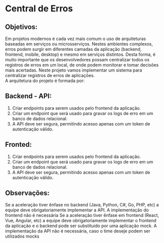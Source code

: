 # Central de Erros
## Objetivos:
Em projetos modernos é cada vez mais comum o uso de arquiteturas baseadas em serviços ou microsserviços. Nestes ambientes complexos, erros podem surgir em diferentes camadas da aplicação (backend, frontend, mobile, desktop) e mesmo em serviços distintos. Desta forma, é muito importante que os desenvolvedores possam centralizar todos os registros de erros em um local, de onde podem monitorar e tomar decisões mais acertadas. Neste projeto vamos implementar um sistema para centralizar registros de erros de aplicações.<br>
A arquitetura do projeto é formada por:
## Backend - API:
1. Criar endpoints para serem usados pelo frontend da aplicação.
2. Criar um endpoint que será usado para gravar os logs de erro em um banco de dados relacional.
3. A API deve ser segura, permitindo acesso apenas com um token de autenticação válido.
## Fronted:
1. Criar endpoints para serem usados pelo frontend da aplicação.
2. Criar um endpoint que será usado para gravar os logs de erro em um banco de dados relacional.
3. A API deve ser segura, permitindo acesso apenas com um token de autenticação válido.
## Observações:
Se a aceleração tiver ênfase no backend (Java, Python, C#, Go, PHP, etc) a equipe deve obrigatoriamente implementar a API. A implementação do frontend não é necessária
Se a aceleração tiver ênfase em frontend (React, Vue, Angular, etc) a equipe deve obrigatoriamente implementar o frontend da aplicação e o backend pode ser substituido por uma aplicação mock. A implementação da API não é necessária, caso o time deseje podem ser utilizados mocks


